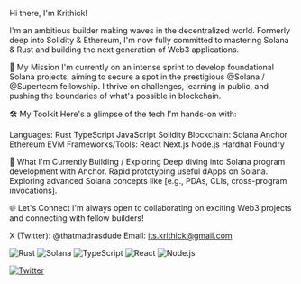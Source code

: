 Hi there, I'm Krithick! 

I'm an ambitious builder making waves in the decentralized world. Formerly deep into Solidity & Ethereum, I'm now fully committed to mastering Solana & Rust and building the next generation of Web3 applications.

🚀 My Mission
I'm currently on an intense sprint to develop foundational Solana projects, aiming to secure a spot in the prestigious @Solana / @Superteam fellowship. I thrive on challenges, learning in public, and pushing the boundaries of what's possible in blockchain.

🛠️ My Toolkit
Here's a glimpse of the tech I'm hands-on with:

Languages: Rust TypeScript JavaScript Solidity
Blockchain: Solana Anchor Ethereum EVM
Frameworks/Tools: React Next.js Node.js Hardhat Foundry

🌱 What I'm Currently Building / Exploring
Deep diving into Solana program development with Anchor.
Rapid prototyping useful dApps on Solana.
Exploring advanced Solana concepts like [e.g., PDAs, CLIs, cross-program invocations].

🌐 Let's Connect
I'm always open to collaborating on exciting Web3 projects and connecting with fellow builders!

X (Twitter): @thatmadrasdude
Email: its.krithick@gmail.com

![Rust](https://img.shields.io/badge/rust-%23000000.svg?style=for-the-badge&logo=rust&logoColor=white)
![Solana](https://img.shields.io/badge/Solana-9945FF?style=for-the-badge&logo=solana&logoColor=white)
![TypeScript](https://img.shields.io/badge/typescript-%23007ACC.svg?style=for-the-badge&logo=typescript&logoColor=white)
![React](https://img.shields.io/badge/react-%2320232a.svg?style=for-the-badge&logo=react&logoColor=%2361DAFB)
![Node.js](https://img.shields.io/badge/node.js-6DA55F?style=for-the-badge&logo=node.js&logoColor=white)

[![Twitter](https://img.shields.io/badge/Twitter-%231DA1F2.svg?style=for-the-badge&logo=Twitter&logoColor=white)](https://x.com/thatmadrasdude)


